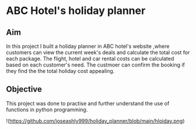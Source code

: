 # ABC Hotel's holiday planner

## Aim
In this project I built a holiday planner in ABC hotel's website ,where customers can view the current week's deals and calculate the total cost for each package. The flight, hotel and car rental costs can be calculated based on each customer's need. The custmoer can confirm the booking if they find the the total holiday cost appealing.

## Objective
This project was done to practise and further understand the use of functions in python programming.

!(https://github.com/joseashly999/holiday_planner/blob/main/hloiday.png)
